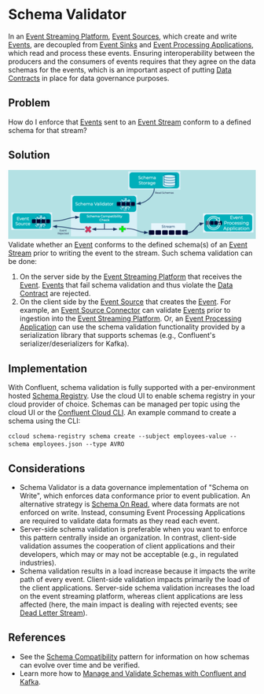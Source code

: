 # Schema Validator
In an [Event Streaming Platform](../event-stream/event-streaming-platform.md), [Event Sources](../event-source/event-source.md), which create and write [Events](../event/event.md), are decoupled from [Event Sinks](../event-sink/event-sink.md) and [Event Processing Applications](../event-processing/event-processing-application.md), which read and process these events. Ensuring interoperability between the producers and the consumers of events requires that they agree on the data schemas for the events, which is an important aspect of putting [Data Contracts](../event/data-contract.md) in place for data governance purposes.

## Problem
How do I enforce that [Events](../event/event.md) sent to an [Event Stream](../event-stream/event-stream.md) conform to a defined schema for that stream?

## Solution
![schema-validator](../img/schema-validator.png)
Validate whether an [Event](../event/event.md) conforms to the defined schema(s) of an [Event Stream](../event-stream/event-stream.md) prior to writing the event to the stream. Such schema validation can be done:

1. On the server side by the [Event Streaming Platform](../event-stream/event-streaming-platform.md) that receives the [Event](../event/event.md). [Events](../event/event.md) that fail schema validation and thus violate the [Data Contract](../event/data-contract.md) are rejected.
2. On the client side by the [Event Source](../event-source/event-source.md) that creates the [Event](../event/event.md). For example, an [Event Source Connector](../event-source/event-source-connector.md) can validate [Events](../event/event.md) prior to ingestion into the [Event Streaming Platform](../event-stream/event-streaming-platform.md). Or, an [Event Processing Application](../event-processing/event-processing-application.md) can use the schema validation functionality provided by a serialization library that supports schemas (e.g., Confluent's serializer/deserializers for Kafka).

## Implementation
With Confluent, schema validation is fully supported with a per-environment hosted [Schema Registry](https://docs.confluent.io/platform/current/schema-registry/index.html). Use the cloud UI to enable schema registry in your cloud provider of choice. Schemas can be managed per topic using the cloud UI or the [Confluent Cloud CLI](https://docs.confluent.io/ccloud-cli/current/index.html). An example command to create a schema using the CLI:

```
ccloud schema-registry schema create --subject employees-value --schema employees.json --type AVRO
```

## Considerations
* Schema Validator is a data governance implementation of "Schema on Write", which enforces data conformance prior to event publication. An alternative strategy is [Schema On Read](../event/schema-on-read.md), where data formats are not enforced on write. Instead, consuming Event Processing Applications are required to validate data formats as they read each event. 
* Server-side schema validation is preferable when you want to enforce this pattern centrally inside an organization.  In contrast, client-side validation assumes the cooperation of client applications and their developers, which may or may not be acceptable (e.g., in regulated industries).
* Schema validation results in a load increase because it impacts the write path of every event.  Client-side validation impacts primarily the load of the client applications.  Server-side schema validation increases the load on the event streaming platform, whereas client applications are less affected (here, the main impact is dealing with rejected events; see [Dead Letter Stream](../event-processing/dead-letter-stream.md)).

## References
* See the [Schema Compatibility](../event-stream/schema-compatibility.md) pattern for information on how schemas can evolve over time and be verified.
* Learn more how to [Manage and Validate Schemas with Confluent and Kafka](https://docs.confluent.io/cloud/current/client-apps/schemas-manage.html).

